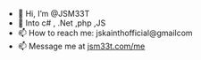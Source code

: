 - 👋 Hi, I’m @JSM33T
- 🌱 Into c# , .Net ,php ,JS
- 📫 How to reach me: jskainthofficial@gmailcom
- 📫 Message me at <a href="https://jsm33t.com/me#message" target="_blank">jsm33t.com/me</a>

<!---
JSM33T/JSM33T is a ✨ special ✨ repository because its `README.md` (this file) appears on your GitHub profile.
You can click the Preview link to take a look at your changes.
--->
